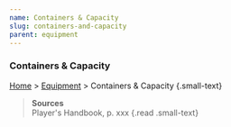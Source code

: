 ```yaml
---
name: Containers & Capacity
slug: containers-and-capacity
parent: equipment
---
```

### Containers & Capacity
[Home](dm-operations-center) > [Equipment](equipment) > Containers & Capacity {.small-text}

> **Sources** <br/>
> Player's Handbook, p. xxx
{.read .small-text}


